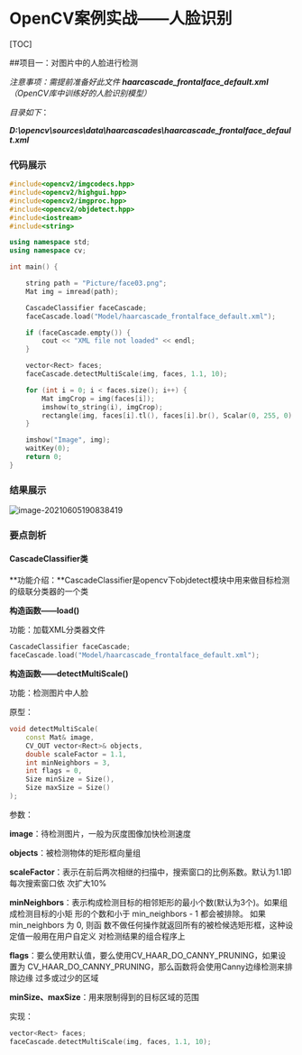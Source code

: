 # OpenCV案例实战——人脸识别

[TOC]



##项目一：对图片中的人脸进行检测

*注意事项：需提前准备好此文件  **haarcascade_frontalface_default.xml**（OpenCV库中训练好的人脸识别模型）*

*目录如下*：

***D:\opencv\sources\data\haarcascades\haarcascade_frontalface_default.xml***

### 代码展示

```c++
#include<opencv2/imgcodecs.hpp>
#include<opencv2/highgui.hpp>
#include<opencv2/imgproc.hpp>
#include<opencv2/objdetect.hpp>
#include<iostream>
#include<string>

using namespace std;
using namespace cv;

int main() {

	string path = "Picture/face03.png";
	Mat img = imread(path);

	CascadeClassifier faceCascade;
    faceCascade.load("Model/haarcascade_frontalface_default.xml");

	if (faceCascade.empty()) {
		cout << "XML file not loaded" << endl;
	}

	vector<Rect> faces;
	faceCascade.detectMultiScale(img, faces, 1.1, 10);

	for (int i = 0; i < faces.size(); i++) {
		Mat imgCrop = img(faces[i]);
		imshow(to_string(i), imgCrop);
		rectangle(img, faces[i].tl(), faces[i].br(), Scalar(0, 255, 0), 3);
	}

	imshow("Image", img);
	waitKey(0);
	return 0;
}


```

### 结果展示

![image-20210605190838419](C:\Users\53421\AppData\Roaming\Typora\typora-user-images\image-20210605190838419.png)

### 要点剖析

#### CascadeClassifier类

**功能介绍：**CascadeClassifier是opencv下objdetect模块中用来做目标检测的级联分类器的一个类

**构造函数——load()**

功能：加载XML分类器文件

```c++
CascadeClassifier faceCascade;
faceCascade.load("Model/haarcascade_frontalface_default.xml");
```

**构造函数——detectMultiScale()**

功能：检测图片中人脸

原型：

```c++
void detectMultiScale(
	const Mat& image,
	CV_OUT vector<Rect>& objects,
	double scaleFactor = 1.1,
	int minNeighbors = 3, 
	int flags = 0,
	Size minSize = Size(),
	Size maxSize = Size()
);
```

参数：

**image**：待检测图片，一般为灰度图像加快检测速度

**objects**：被检测物体的矩形框向量组

**scaleFactor**：表示在前后两次相继的扫描中，搜索窗口的比例系数。默认为1.1即每次搜索窗口依						次扩大10%

**minNeighbors**：表示构成检测目标的相邻矩形的最小个数(默认为3个)。如果组成检测目标的小矩							形的个数和小于 min_neighbors - 1 都会被排除。 如果min_neighbors 为 0, 则函							数不做任何操作就返回所有的被检候选矩形框，这种设定值一般用在用户自定义							对检测结果的组合程序上

**flags**：要么使用默认值，要么使用CV_HAAR_DO_CANNY_PRUNING，如果设置为						CV_HAAR_DO_CANNY_PRUNING，那么函数将会使用Canny边缘检测来排除边缘			过多或过少的区域

**minSize、maxSize**：用来限制得到的目标区域的范围

实现：

```c++
vector<Rect> faces;
faceCascade.detectMultiScale(img, faces, 1.1, 10);
```

